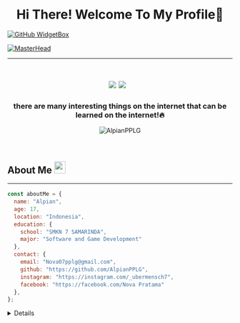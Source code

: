 <h1 align="center">Hi There! Welcome To My Profile👋</h1>

[![GitHub WidgetBox](https://github-widgetbox.vercel.app/api/profile?username=AlpianPPLG&data=followers,repositories,stars,commits)](https://github.com/Jurredr/github-widgetbox)

[![MasterHead](https://firebasestorage.googleapis.com/v0/b/flexi-coding.appspot.com/o/dempgi7-520f8d5f-63d4-4453-8822-dbc149ae27f8.gif?alt=media&token=91c0c7b2-93c3-4029-b011-1a8703c5730d)](https://alpianpplg.io)

<hr/>

<h1 align="center">
    <img src="https://readme-typing-svg.herokuapp.com/?font=Righteous&size=35&center=true&vCenter=true&width=500&height=70&duration=4000&lines=Hi+There!+👋;+I'm+Alpian!🔥;" />
    <img src="https://media.giphy.com/media/hvRJCLFzcasrR4ia7z/giphy.gif" width="28" style="display: inline-block;">
</h1>
<h3 align="center">there are many interesting things on the internet that can be learned on the internet!🔥</h3>
<p align="center"> <img src="https://komarev.com/ghpvc/?username=AlpianPPLG&label=Profile%20views&color=0e75b6&style=flat" alt="AlpianPPLG" /> </p>

<br/>

## About Me <img src="https://media.giphy.com/media/pDh3IDoUswmZrqdRip/giphy.gif" height="27px" width="25px">

---
```javascript
const aboutMe = {
  name: "Alpian",
  age: 17,
  location: "Indonesia",
  education: {
    school: "SMKN 7 SAMARINDA",
    major: "Software and Game Development"
  },
  contact: {
    email: "Nova07pplg@gmail.com",
    github: "https://github.com/AlpianPPLG",
    instagram: "https://instagram.com/_ubermensch7",
    facebook: "https://facebook.com/Nova Pratama"
  },
};
```

<details>
<br>
<p>Hello My Name Is Alpian, I Am 17 Years Old, I Live In Indonesia, Now Iam Studied At SMKN 7 SAMARINDA, And My Major Is Software And Game Development</p>
 
 </div>

<br>

 <div align="left">
     <details>
         <summary>Skills</summary>
         <br>
         • Problem Solving
         • Critical Thingking
         • Photography
         • Coding
         • Creating Poetry
     </details>
 </div>
 
 <br>

 <div align="left">
     <details>
         <summary>Hobbies</summary>
        <br>
         • 💻 Coding
         • 📘 Reading Book
         • 📸 Photography
         • 📽️ Watching Movie
         • ♟️ Chess Player
         • 📈 Trading
         • 🖼️ Editing/Color Grade(Photo)
         • ⚙️ Explore the operating system
     </details>
 </div>

<br>
<br>
<p align="center"> 
    <img src="https://media.giphy.com/media/JIX9t2j0ZTN9S/giphy.gif" width="100" style="margin-right: 15px;" /> 
    <img src="https://i.giphy.com/media/v1.Y2lkPTc5MGI3NjExc3h1emN3ejlyaXhqbHUzNDJ1MWNnbXRobmgwOGRocjI3eTEzd3M2OSZlcD12MV9pbnRlcm5hbF9naWZfYnlfaWQmY3Q9Zw/13GIgrGdslD9oQ/giphy.gif" width="150" height="100" style="margin-right: 15px;" /> 
    <img src="https://i.giphy.com/media/v1.Y2lkPTc5MGI3NjExdHZtcWhxZG54OWpmcGR1djdwMHJ1eGxsZ2d4eHUwM3AybW03eWR3ZyZlcD12MV9pbnRlcm5hbF9naWZfYnlfaWQmY3Q9Zw/3o6ZsX2OZJ8G3Tec6Y/giphy.gif" width="150" height="100" />
<img alt="programming is rock n roll" src="./img/get-wild.gif" width="150" height="100" />
</p>

<br>

<p align="center"> 
<a href="https://github.com/AlpianPPLG" target="_blank"><img align="center" src="https://img.shields.io/badge/GitHub-100000?style=for-the-badge&logo=github&logoColor=white" target="_blank"></a>
<a href="https://instagram.com/_ubermensch7" target="_blank"><img align="center" src="https://img.shields.io/badge/Instagram-E4405F?style=for-the-badge&logo=instagram&logoColor=white" target="_blank"></a>
<a href="https://facebook.com/Nova Pratama" target="_blank"><img align="center" src="https://img.shields.io/badge/Facebook-fcebef?style=for-the-badge&logo=facebook&logoColor=blue" target="_blank"></a>
<a href="https://gmail.com/Nova07pplg@gmail.com" target="_blank"><img align="center" src="https://img.shields.io/badge/Gmail-fcebef?style=for-the-badge&logo=gmail&logoColor=red" target="_blank"></a>
</p>

<hr />
    
<h3 align="center">🌐Connect with me:</h3>
<p align="center">
<a href="https://instagram.com/_ubermensch7" target="blank"><img align="center" src="https://raw.githubusercontent.com/rahuldkjain/github-profile-readme-generator/master/src/images/icons/Social/instagram.svg" alt="_ubermensch7" height="30" width="40" /></a>
<a href="https://github.com/AlpianPPLG" target="blank"><img align="center" src="https://raw.githubusercontent.com/rahuldkjain/github-profile-readme-generator/master/src/images/icons/Social/github.svg" alt="AlpianPPLG" height="30" width="40" /></a>
<a href="https://facebook.com/Nova Pratama" target="blank"><img align="center" src="https://raw.githubusercontent.com/rahuldkjain/github-profile-readme-generator/master/src/images/icons/Social/facebook.svg" alt="Nova Pratama" height="30" width="40" /></a>
</p>

<br>

<h3 align="center">🛠Technologies and Tools🛠:</h3>
<p align="center"> <br/>  <img src="https://skillicons.dev/icons?i=vscode,sublime,linux,debian,ubuntu,github,java,kotlin,python,postman,vite,arduino,vue,typescript,go" />
    <img src= "https://skillicons.dev/icons?i=docker" />
    <img src="https://skillicons.dev/icons?i=html,css,javascript,php,react,mysql,nodejs,express,laravel,tailwindcss,bootstrap,nextjs,firebase,dart,windows"/>
    <img src= "https://skillicons.dev/icons?i=c" />
    <a href="https://www.w3schools.com/cpp/"target="_blank"rel="noreferrer">
    <img src="https://raw.githubusercontent.com/devicons/devicon/master/icons/cplusplus/cplusplus-original.svg" alt="cplusplus" width="45" height="45"/>
    <img src="https://raw.githubusercontent.com/teamedwardforever/Readme-Generator/71f25dd8b98329b168142a6b782a107b75eab178/svg/Skills/Database/oracle-original.svg" alt="Oracle"            width="45" height="45"/>
  </a> <br> </p>

<hr/>

<h2 align="center"> Github Stats🚀 </h2>
<br>

<img align="left" height="180em" src="https://github-readme-stats.vercel.app/api/top-langs/?username=AlpianPPLG&layout=compact&theme=dark" alt="AlpianPPLG" />

<p>&nbsp;<img align="center" height="180em" src="https://github-readme-stats.vercel.app/api?username=AlpianPPLG&show_icons=true&locale=en&theme=dark" alt="AlpianPPLG" /> </p>

<p><img align="center" height="180em" src="https://github-readme-streak-stats.herokuapp.com/?user=AlpianPPLG&theme=dark" alt="AlpianPPLG" /> </p>

 <a href="https://github.com/ashutosh00710/github-readme-activity-graph">
    <img src="https://github-readme-activity-graph.vercel.app/graph?username=AlpianPPLG&theme=xcode&hide_border=true" alt="Activity graph">
</a>

<hr/>

## 💡 My Contributions

[![GitHub Gist](https://img.shields.io/badge/-Gist-181717?style=flat-square&logo=github&logoColor=white)](https://gist.github.com/AlpianPPLG)

[![LinkedIn](https://img.shields.io/badge/-LinkedIn-0077B5?style=flat-square&logo=linkedin&logoColor=white)](https://www.linkedin.com/in/alpian-alpian-7a16522bb/)

[![Medium](https://img.shields.io/badge/-Medium-000000?style=flat-square&logo=medium&logoColor=white)](https://medium.com/@nova07pplg)

[![Stack Overflow](https://img.shields.io/badge/-StackOverflow-F58025?style=flat-square&logo=stack-overflow&logoColor=white)](https://stackoverflow.com/users/28531169/alpian)

<hr />

### ✍️ Random Quote
![](https://quotes-github-readme.vercel.app/api?type=horizontal&theme=radical)

<hr />

<h2 align="center">🎧 Spotify Playing</h2>

<p align="center">
  <a href="https://open.spotify.com/user/31xvq4cuzcdypgeq3euh73kdawb4" target="_blank"><img src="https://now-playing-on-spotify.vercel.app/api/spotify" alt="Spotify Now Playing" width="350"/></a>
</p>

<hr />

## 🏅 GitHub Trophy
[![trophy](https://github-profile-trophy.vercel.app/?username=AlpianPPLG&theme=onedark)](https://github.com/ryo-ma/github-profile-trophy)

<hr />

### My Recent Activity:
[![GitHub Activity](https://img.shields.io/badge/Recent%20Activity-Click%20Here!-brightgreen)](https://github.com/AlpianPPLG?tab=repositories)

<hr />

<p align="left">
    <a href="">
      <img src="https://render.gitanimals.org/lines/alpianpplg?pet-id=657051833278790750" width="600" height="120" />
    </a>
</p>

<hr />

<hr />

<p align="center">
<img src="https://readme-typing-svg.herokuapp.com/?font=Righteous&size=35&center=true&vCenter=true&width=500&height=70&duration=4000&lines=Thanks+for-;+your+visit!👋;" />
</p>

<hr />

<br>

<img src="https://user-images.githubusercontent.com/73097560/115834477-dbab4500-a447-11eb-908a-139a6edaec5c.gif">
